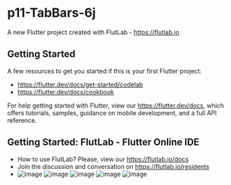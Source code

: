 # p11-TabBars-6j

A new Flutter project created with FlutLab - https://flutlab.io

## Getting Started

A few resources to get you started if this is your first Flutter project:

- https://flutter.dev/docs/get-started/codelab
- https://flutter.dev/docs/cookbook

For help getting started with Flutter, view our
https://flutter.dev/docs, which offers tutorials,
samples, guidance on mobile development, and a full API reference.

## Getting Started: FlutLab - Flutter Online IDE

- How to use FlutLab? Please, view our https://flutlab.io/docs
- Join the discussion and conversation on https://flutlab.io/residents
- ![image](https://github.com/LBrandonC06/p11-TabBar/assets/143548973/e50d8d1a-ccd3-4bdd-b62f-d5433a1a0957)
![image](https://github.com/LBrandonC06/p11-TabBar/assets/143548973/02443063-c91d-43d8-bce2-8b09ac179f18)
![image](https://github.com/LBrandonC06/p11-TabBar/assets/143548973/9b790fa7-f584-47eb-bef2-14c661488003)
![image](https://github.com/LBrandonC06/p11-TabBar/assets/143548973/c6b0eb3a-9eaf-41eb-a9e2-90f4bc46f1b7)
![image](https://github.com/LBrandonC06/p11-TabBar/assets/143548973/232275d9-2bd8-4d2a-ae10-cd279815e6f6)




